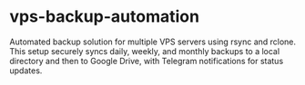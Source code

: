 # vps-backup-automation
Automated backup solution for multiple VPS servers using rsync and rclone. This setup securely syncs daily, weekly, and monthly backups to a local directory and then to Google Drive, with Telegram notifications for status updates.
